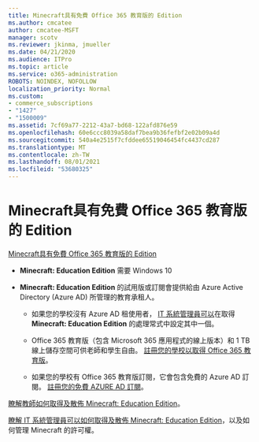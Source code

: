 ```yaml
---
title: Minecraft具有免費 Office 365 教育版的 Edition
ms.author: cmcatee
author: cmcatee-MSFT
manager: scotv
ms.reviewer: jkinma, jmueller
ms.date: 04/21/2020
ms.audience: ITPro
ms.topic: article
ms.service: o365-administration
ROBOTS: NOINDEX, NOFOLLOW
localization_priority: Normal
ms.custom:
- commerce_subscriptions
- "1427"
- "1500009"
ms.assetid: 7cf69a77-2212-43a7-bd68-122afd876e59
ms.openlocfilehash: 60e6ccc8039a58daf7bea9b36fefbf2e02b09a4d
ms.sourcegitcommit: 540a4e2515f7cfddee65519046454fc4437cd287
ms.translationtype: MT
ms.contentlocale: zh-TW
ms.lasthandoff: 08/01/2021
ms.locfileid: "53680325"
---
```

# <a name="minecraft-edition-with-office-365-education-for-free"></a>Minecraft具有免費 Office 365 教育版的 Edition

[Minecraft具有免費 Office 365 教育版的 Edition](https://docs.microsoft.com/education/windows/get-minecraft-for-education)
  
- **Minecraft: Education Edition** 需要 Windows 10

- **Minecraft: Education Edition** 的試用版或訂閱會提供給由 Azure Active Directory (Azure AD) 所管理的教育承租人。

  - 如果您的學校沒有 Azure AD 租使用者， [IT 系統管理員可以](https://docs.microsoft.com/education/windows/school-get-minecraft)在取得 **Minecraft: Education Edition** 的處理常式中設定其中一個。

  - Office 365 教育版（包含 Microsoft 365 應用程式的線上版本）和 1 TB 線上儲存空間可供老師和學生自由。 [註冊您的學校以取得 Office 365 教育版](https://www.microsoft.com/education/products/office)。

  - 如果您的學校有 Office 365 教育版訂閱，它會包含免費的 Azure AD 訂閱。 [註冊您的免費 AZURE AD 訂閱](https://msdn.microsoft.com/library/windows/hardware/mt703369%28v=vs.85%29.aspx)。

[瞭解教師如何取得及散佈 Minecraft: Education Edition](https://docs.microsoft.com/education/windows/teacher-get-minecraft)。
  
[瞭解 IT 系統管理員可以如何取得及散佈 Minecraft: Education Edition](https://docs.microsoft.com/education/windows/school-get-minecraft)，以及如何管理 Minecraft 的許可權。